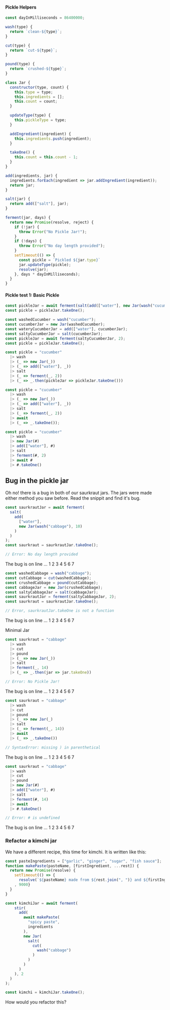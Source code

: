 #### Pickle Helpers

```javascript
const dayInMilliseconds = 86400000;

wash(type) {
  return `clean-${type}`;
}

cut(type) {
  return `cut-${type}`;
}

pound(type) {
  return `crushed-${type}`;
}

class Jar {
  constructor(type, count) {
    this.type = type;
    this.ingredients = [];
    this.count = count;
  }

  updateType(type) {
    this.pickleType = type;
  }

  addIngredient(ingredient) {
    this.ingredients.push(ingredient);
  }

  takeOne() {
    this.count = this.count - 1;
  }
}

add(ingredients, jar) {
  ingredients.forEach(ingredient => jar.addIngredient(ingredient));
  return jar;
}

salt(jar) {
  return add(["salt"], jar);
}

ferment(jar, days) {
  return new Promise(resolve, reject) {
    if (!jar) {
      throw Error("No Pickle Jar!");
    }
    if (!days) {
      throw Error("No day length provided");
    }
    setTimeout(() => {
      const pickle = `Pickled ${jar.type}`
      jar.updateType(pickle);
      resolve(jar);
    }, days * dayInMilliseconds);
  }
}
```

#### Pickle test 1: Basic Pickle

```javascript
const pickleJar = await ferment(salt(add(["water"], new Jar(wash("cucumber"), 10))), 2));
const pickle = pickleJar.takeOne();
```

```javascript
const washedCucumber = wash("cucumber");
const cucumberJar = new Jar(washedCucumber);
const wateryCucumberJar = add(["water"], cucumberJar);
const saltyCucumberJar = salt(cucumberJar);
const pickleJar = await ferment(saltyCucumberJar, 2);
const pickle = pickleJar.takeOne();
```

```javascript
const pickle = "cucumber"
  |> wash
  |> (_ => new Jar(_))
  |> (_ => add(["water"], _))
  |> salt
  |> (_ => ferment(_, 2))
  |> (_ => _.then(pickleJar => pickleJar.takeOne()))
```

```javascript
const pickle = "cucumber"
  |> wash
  |> (_ => new Jar(_))
  |> (_ => add(["water"], _))
  |> salt
  |> (_ => ferment(_, 2))
  |> await
  |> (_ => _.takeOne());
```

```javascript
const pickle = "cucumber"
  |> wash
  |> new Jar(#)
  |> add(["water"], #)
  |> salt
  |> ferment(#, 2)
  |> await #
  |> #.takeOne()
```

## Bug in the pickle jar

Oh no! there is a bug in both of our saurkraut jars. The jars were made either method you saw before.  Read the snippit and find it's bug.

```javascript
const saurkrautJar = await ferment(
  salt(
    add(
      ["water"],
      new Jar(wash("cabbage"), 10)
    )
  )
);
const saurkraut = saurkrautJar.takeOne();

// Error: No day length provided
```
The bug is on line ...
1
2
3
4
5
6
7


```javascript
const washedCabbage = wash("cabbage");
const cutCabbage = cut(washedCabbage);
const crushedCabbage = pound(cutCabbage);
const cabbageJar = new Jar(crushedCabbage);
const saltyCabbageJar = salt(cabbageJar);
const saurkrautJar = ferment(saltyCabbageJar, 2);
const saurkraut = saurkrautJar.takeOne();

// Error, saurkrautJar.takeOne is not a function
```
The bug is on line ...
1
2
3
4
5
6
7


Minimal Jar
```javascript
const saurkraut = "cabbage"
  |> wash
  |> cut
  |> pound
  |> (_ => new Jar(_))
  |> salt
  |> ferment(_, 14)
  |> (_ => _.then(jar => jar.takeOne))

// Error: No Pickle Jar!
```

The bug is on line ...
1
2
3
4
5
6
7

```javascript
const saurkraut = "cabbage"
  |> wash
  |> cut
  |> pound
  |> (_ => new Jar(_)
  |> salt
  |> (_ => ferment(_, 14))
  |> await
  |> (_ => _.takeOne())

// SyntaxError: missing ) in parenthetical
```

The bug is on line ...
1
2
3
4
5
6
7

```javascript
const saurkraut = "cabbage"
  |> wash
  |> cut
  |> pound
  |> new Jar(#)
  |> add(["water"], #)
  |> salt
  |> ferment(#, 14)
  |> await
  |> #.takeOne()

// Error: # is undefined
```

The bug is on line ...
1
2
3
4
5
6
7

### Refactor a kimchi jar

We have a different recipe, this time for kimchi. It is written like this:

```javascript
const pasteIngredients = ["garlic", "ginger", "sugar", "fish sauce"];
function makePaste(pasteName, [firstIngredient, ...rest]) {
  return new Promise(resolve) {
    setTimeout(() => {
      resolve(`${pasteName} made from ${rest.join(", ")} and ${firstIngredient}`);
    , 9000}
  }
}

const kimchiJar = await ferment(
    stir(
      add(
        await makePaste(
          "spicy paste",
          ingredients
        ),
        new Jar(
          salt(
            cut(
              wash("cabbage")
            )
          )
        )
      )
    ), 2
  )
);

const kimchi = kimchiJar.takeOne();
```

How would you refactor this?

